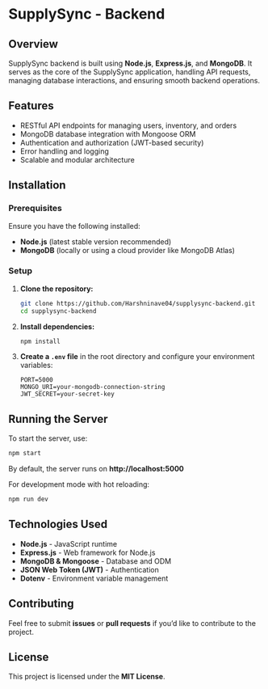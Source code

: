 # SupplySync - Backend

## Overview
SupplySync backend is built using **Node.js**, **Express.js**, and **MongoDB**. It serves as the core of the SupplySync application, handling API requests, managing database interactions, and ensuring smooth backend operations.

## Features
- RESTful API endpoints for managing users, inventory, and orders
- MongoDB database integration with Mongoose ORM
- Authentication and authorization (JWT-based security)
- Error handling and logging
- Scalable and modular architecture

## Installation

### Prerequisites
Ensure you have the following installed:
- **Node.js** (latest stable version recommended)
- **MongoDB** (locally or using a cloud provider like MongoDB Atlas)

### Setup
1. **Clone the repository:**
   ```bash
   git clone https://github.com/Harshninave04/supplysync-backend.git
   cd supplysync-backend
   ```

2. **Install dependencies:**
   ```bash
   npm install
   ```

3. **Create a `.env` file** in the root directory and configure your environment variables:
   ```env
   PORT=5000
   MONGO_URI=your-mongodb-connection-string
   JWT_SECRET=your-secret-key
   ```

## Running the Server
To start the server, use:
```bash
npm start
```
By default, the server runs on **http://localhost:5000**

For development mode with hot reloading:
```bash
npm run dev
```

## Technologies Used
- **Node.js** - JavaScript runtime
- **Express.js** - Web framework for Node.js
- **MongoDB & Mongoose** - Database and ODM
- **JSON Web Token (JWT)** - Authentication
- **Dotenv** - Environment variable management

## Contributing
Feel free to submit **issues** or **pull requests** if you’d like to contribute to the project.

## License
This project is licensed under the **MIT License**.



